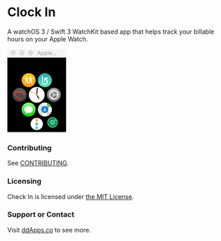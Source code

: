 # Clock In
A watchOS 3 / Swift 3 WatchKit based app that helps track your billable hours on your Apple Watch.

![](art/screenshot/clockin01.gif?raw=true)

### Contributing
See [CONTRIBUTING](CONTRIBUTING.md).

### Licensing
Check In is licensed under [the MIT License](LICENSE).

### Support or Contact
Visit [ddApps.co](http://ddapps.co) to see more.
